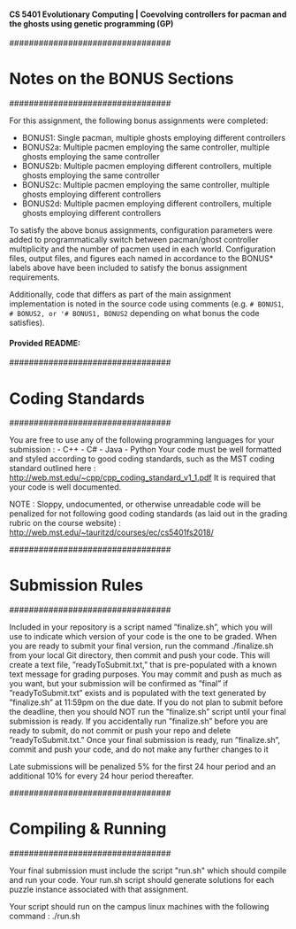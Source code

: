 #### CS 5401 Evolutionary Computing | Coevolving controllers for pacman and the ghosts using genetic programming (GP)

#################################
# Notes on the BONUS Sections #
#################################

For this assignment, the following bonus assignments were completed:

* BONUS1: Single pacman, multiple ghosts employing different controllers
* BONUS2a: Multiple pacmen employing the same controller, multiple ghosts employing the same controller
* BONUS2b: Multiple pacmen employing different controllers, multiple ghosts employing the same controller
* BONUS2c: Multiple pacmen employing the same controller, multiple ghosts employing different controllers
* BONUS2d: Multiple pacmen employing different controllers, multiple ghosts employing different controllers

To satisfy the above bonus assignments, configuration parameters
were added to programmatically switch between pacman/ghost controller
multiplicity and the number of pacmen used in each world. Configuration files,
output files, and figures each named in accordance to the BONUS* labels above
have been included to satisfy the bonus assignment requirements.

Additionally, code that differs as part of the main assignment implementation is noted 
in the source code using comments (e.g. `# BONUS1`, `# BONUS2, or '# BONUS1, BONUS2` depending
on what bonus the code satisfies).

#### Provided README:

#################################
#	Coding Standards	#
#################################

You are free to use any of the following programming languages for your submission : 
	- C++
	- C#
	- Java
	- Python
Your code must be well formatted and styled according to good coding standards, such as the MST coding standard outlined here : 
http://web.mst.edu/~cpp/cpp_coding_standard_v1_1.pdf
It is required that your code is well documented.

NOTE : Sloppy, undocumented, or otherwise unreadable code will be penalized for not following good coding standards (as laid out in the grading rubric on the course website) : 
http://web.mst.edu/~tauritzd/courses/ec/cs5401fs2018/

#################################
#	Submission Rules	#
#################################

Included in your repository is a script named ”finalize.sh”, which you will use to indicate which version of your code is the one to be graded. When you are ready to submit your final version, run the command ./finalize.sh from your local Git directory, then commit and push your code. This will create a text file, ”readyToSubmit.txt,” that is pre-populated with a known text message for grading purposes. You may commit and push as much as you want, but your submission will be confirmed as ”final” if ”readyToSubmit.txt” exists and is populated with the text generated by ”finalize.sh” at 11:59pm on the due date. If you do not plan to submit before the deadline, then you should NOT run the ”finalize.sh” script until your final submission is ready. If you accidentally run ”finalize.sh” before you are ready to submit, do not commit or push your repo and delete ”readyToSubmit.txt.” Once your final submission is ready, run ”finalize.sh”, commit and push your code, and do not make any further changes to it

Late submissions will be penalized 5% for the first 24 hour period and an additional 10% for every 24 hour period thereafter.

#################################
#       Compiling & Running	#
#################################

Your final submission must include the script "run.sh" which should compile and run your code.
Your run.sh script should generate solutions for each puzzle instance associated with that assignment.

Your script should run on the campus linux machines with the following command : 
	./run.sh
